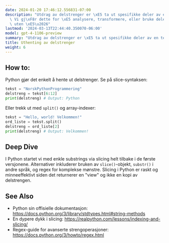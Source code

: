 ```yaml
---
date: 2024-01-20 17:46:12.556831-07:00
description: "Utdrag av delstrenger er \xE5 ta ut spesifikke deler av en tekststreng.\
  \ Vi gj\xF8r dette for \xE5 analysere, transformere, eller bruke deler av dataene\
  \ uten \xE5\u2026"
lastmod: '2024-03-13T22:44:40.350070-06:00'
model: gpt-4-1106-preview
summary: "Utdrag av delstrenger er \xE5 ta ut spesifikke deler av en tekststreng."
title: Uthenting av delstrenger
weight: 6
---
```


## How to:
Python gjør det enkelt å hente ut delstrenger. Se på slice-syntaksen:

```python
tekst = "NorskPythonProgrammering"
delstreng = tekst[6:12]
print(delstreng) # Output: Python
```

Eller trekk ut med `split()` og array-indexer:

```python
tekst = "Hello, world! Velkommen!"
ord_liste = tekst.split()
delstreng = ord_liste[2]
print(delstreng) # Output: Velkommen!
```

## Deep Dive
I Python startet vi med enkle substrings via slicing helt tilbake i de første versjonene. Alternativer inkluderer bruken av `slice()`-objekt, `substr()` i andre språk, og regex for komplekse mønstre. Slicing i Python er raskt og minneeffektivt siden det returnerer en "view" og ikke en kopi av delstrengen.

## See Also
- Python sin offisielle dokumentasjon: https://docs.python.org/3/library/stdtypes.html#string-methods
- En dypere dykk i slicing: https://realpython.com/lessons/indexing-and-slicing/
- Regex-guide for avanserte strengoperasjoner: https://docs.python.org/3/howto/regex.html
